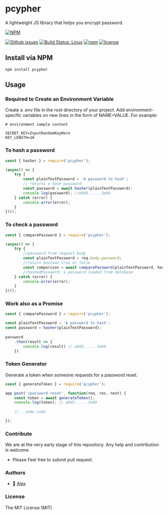 # pcypher
A lightweight JS library that helps you encrypt password.

[![NPM](https://nodei.co/npm/pcypher.png)](https://www.npmjs.com/package/pcypher)

[![Github issues](https://img.shields.io/github/issues/MugssyBoy/pcypher.svg)](https://github.com/MugssyBoy/pcypher/issues) [![Build Status: Linux](https://travis-ci.com/MugssyBoy/pcypher.svg?branch=master)](https://travis-ci.com/MugssyBoy/pcypher) [![npm](https://img.shields.io/npm/v/pcypher.svg)](https://www.npmjs.com/package/pcypher) [![license](https://img.shields.io/badge/license-MIT-blue.svg)](LICENSE-MIT)


## Install via NPM
```npm install pcypher```


## Usage


### Required to Create an Environment Variable
Create a .env file in the root directory of your project. Add environment-specific variables on new lines in the form of NAME=VALUE. For example:

```
# environment sample content

SECRET_KEY=InputRandomKeyHere
KEY_LENGTH=16
```

### To hash a password

```js
const { hasher } = require('pcypher');

(async() => {
    try {
        const plainTextPassword = 'A password to hash';
        // returns a hash password
        const password = await hasher(plainTextPassword);
        console.log(password); //e8d3......3e60
    } catch (error) {
        console.error(error);
    }
})();
```

### To check a password
```js
const { comparePassword } = require('pcypher');

(async() => {
    try {
        //password from request body
        const plainTextPassword = req.body.password;
        //return boolean true or false
        const comparison = await comparePassword(plainTextPassword, hashedPassword);
        //hashedPassword: a password loaded from database
    } catch (error) {
        console.error(error);
    }
})();
```

### Work also as a Promise
```js
const { comparePassword } = require('pcypher');

const plainTextPassword = 'A password to hash';
const password = hasher(plainTextPassword);
    
password
    .then(result => {
        console.log(result) // e8d3......3e60
    })
```

### Token Generator
Generate a token when someone requests for a password reset.

```js
const { generateToken } = require('pcypher');

app.post('/password-reset', function(req, res, next) {
    const token = await generateToken();
    console.log(token); // e8d3......3e60
    
    //...some code

});
```

### Contribute
We are at the very early stage of this repository. Any help and contribution is welcome.
* Please Feel free to submit pull request.


### Authors
- 🐰 [Alex](https://github.com/MugssyBoy)


### License
The MIT License (MIT)